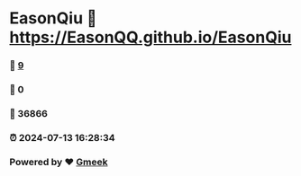 # EasonQiu :link: https://EasonQQ.github.io/EasonQiu 
### :page_facing_up: [9](https://EasonQQ.github.io/EasonQiu/tag.html) 
### :speech_balloon: 0 
### :hibiscus: 36866 
### :alarm_clock: 2024-07-13 16:28:34 
### Powered by :heart: [Gmeek](https://github.com/Meekdai/Gmeek)
